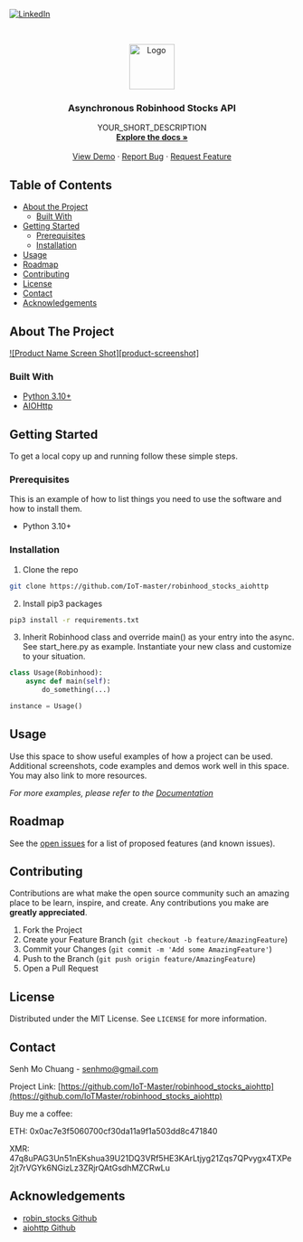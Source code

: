 <!-- PROJECT SHIELDS -->
<!--
*** I'm using markdown "reference style" links for readability.
*** Reference links are enclosed in brackets [ ] instead of parentheses ( ).
*** See the bottom of this document for the declaration of the reference variables
*** for contributors-url, forks-url, etc. This is an optional, concise syntax you may use.
*** https://www.markdownguide.org/basic-syntax/#reference-style-links
-->

[![LinkedIn][linkedin-shield]][linkedin-url]

<!-- PROJECT LOGO -->
<br />
<p align="center">
  <a href="https://github.com/IoT-master/robinhood_stocks_aiohttp">
    <img src="images/logo.png" alt="Logo" width="80" height="80">
  </a>

  <h3 align="center">Asynchronous Robinhood Stocks API</h3>

  <p align="center">
    YOUR_SHORT_DESCRIPTION
    <br />
    <a href="https://github.com/IoT-master/robinhood_stocks_aiohttp"><strong>Explore the docs »</strong></a>
    <br />
    <br />
    <a href="https://github.com/IoT-master/robinhood_stocks_aiohttp">View Demo</a>
    ·
    <a href="https://github.com/IoT-master/robinhood_stocks_aiohttp/issues">Report Bug</a>
    ·
    <a href="https://github.com/IoT-master/robinhood_stocks_aiohttp/issues">Request Feature</a>
  </p>
</p>

<!-- TABLE OF CONTENTS -->

## Table of Contents

- [About the Project](#about-the-project)
  - [Built With](#built-with)
- [Getting Started](#getting-started)
  - [Prerequisites](#prerequisites)
  - [Installation](#installation)
- [Usage](#usage)
- [Roadmap](#roadmap)
- [Contributing](#contributing)
- [License](#license)
- [Contact](#contact)
- [Acknowledgements](#acknowledgements)

<!-- ABOUT THE PROJECT -->

## About The Project

[![Product Name Screen Shot][product-screenshot]](https://example.com)

### Built With

- [Python 3.10+](https://www.python.org/)
- [AIOHttp](https://github.com/aio-libs/aiohttp)

<!-- GETTING STARTED -->

## Getting Started

To get a local copy up and running follow these simple steps.

### Prerequisites

This is an example of how to list things you need to use the software and how to install them.

- Python 3.10+

### Installation

1. Clone the repo

```sh
git clone https://github.com/IoT-master/robinhood_stocks_aiohttp
```

2. Install pip3 packages

```sh
pip3 install -r requirements.txt
```

3. Inherit Robinhood class and override main() as your entry into the async. See start_here.py as example. Instantiate your new class and customize to your situation.

```py
class Usage(Robinhood):
    async def main(self):
        do_something(...)

instance = Usage()
```

<!-- USAGE EXAMPLES -->

## Usage

Use this space to show useful examples of how a project can be used. Additional screenshots, code examples and demos work well in this space. You may also link to more resources.

_For more examples, please refer to the [Documentation](https://example.com)_

<!-- ROADMAP -->

## Roadmap

See the [open issues](https://github.com/github_username/repo/issues) for a list of proposed features (and known issues).

<!-- CONTRIBUTING -->

## Contributing

Contributions are what make the open source community such an amazing place to be learn, inspire, and create. Any contributions you make are **greatly appreciated**.

1. Fork the Project
2. Create your Feature Branch (`git checkout -b feature/AmazingFeature`)
3. Commit your Changes (`git commit -m 'Add some AmazingFeature'`)
4. Push to the Branch (`git push origin feature/AmazingFeature`)
5. Open a Pull Request

<!-- LICENSE -->

## License

Distributed under the MIT License. See `LICENSE` for more information.

<!-- CONTACT -->

## Contact

Senh Mo Chuang - senhmo@gmail.com

Project Link: [https://github.com/IoT-Master/robinhood_stocks_aiohttp](https://github.com/IoTMaster/robinhood_stocks_aiohttp)

Buy me a coffee:

ETH: 0x0ac7e3f5060700cf30da11a9f1a503dd8c471840

XMR: 47q8uPAG3Un51nEKshua39U21DQ3VRf5HE3KArLtjyg21Zqs7QPvygx4TXPe2jt7rVGYk6NGizLz3ZRjrQAtGsdhMZCRwLu

<!-- ACKNOWLEDGEMENTS -->

## Acknowledgements

- [robin_stocks Github](https://github.com/jmfernandes/robin_stocks)
- [aiohttp Github](https://github.com/aio-libs/aiohttp)

<!-- MARKDOWN LINKS & IMAGES -->
<!-- https://www.markdownguide.org/basic-syntax/#reference-style-links -->

[linkedin-shield]: https://img.shields.io/badge/-LinkedIn-black.svg?style=flat-square&logo=linkedin&colorB=555
[linkedin-url]: https://www.linkedin.com/in/senh-mo-chuang/
